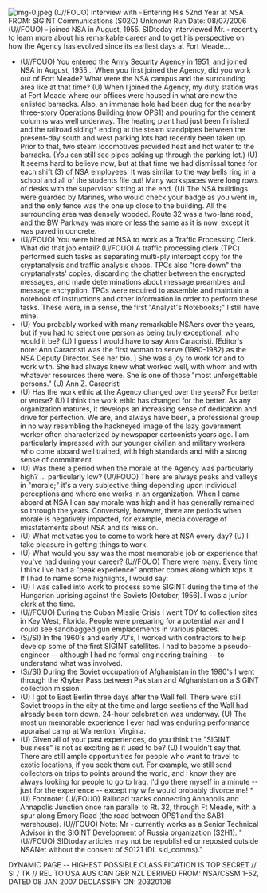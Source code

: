 ![img-0.jpeg](img-0.jpeg)
(U//FOUO) Interview with $\square$ Entering His 52nd Year at NSA
FROM: SIGINT Communications (S02C)
Unknown
Run Date: 08/07/2006
(U//FOUO) $\square$ joined NSA in August, 1955.
SIDtoday interviewed Mr. $\square$ recently to learn more about his remarkable career and to get his perspective on how the Agency has evolved since its earliest days at Fort Meade...

- (U//FOUO) You entered the Army Security Agency in 1951, and joined NSA in August, 1955... When you first joined the Agency, did you work out of Fort Meade? What were the NSA campus and the surrounding area like at that time?
(U) When I joined the Agency, my duty station was at Fort Meade where our offices were housed in what are now the enlisted barracks. Also, an immense hole had been dug for the nearby three-story Operations Building (now OPS1) and pouring for the cement columns was well underway. The heating plant had just been finished and the railroad siding* ending at the steam standpipes between the present-day south and west parking lots had recently been taken up. Prior to that, two steam locomotives provided heat and hot water to the barracks. (You can still see pipes poking up through the parking lot.)
(U) It seems hard to believe now, but at that time we had dismissal tones for each shift (3) of NSA employees. It was similar to the way bells ring in a school and all of the students file out! Many workspaces were long rows of desks with the supervisor sitting at the end.
(U) The NSA buildings were guarded by Marines, who would check your badge as you went in, and the only fence was the one up close to the building. All the surrounding area was densely wooded. Route 32 was a two-lane road, and the BW Parkway was more or less the same as it is now, except it was paved in concrete.
- (U//FOUO) You were hired at NSA to work as a Traffic Processing Clerk. What did that job entail?
(U/FOUO) A traffic processing clerk (TPC) performed such tasks as separating multi-ply intercept copy for the cryptanalysis and traffic analysis shops. TPCs also "tore down" the cryptanalysts' copies, discarding the chatter between the encrypted messages, and made determinations about message preambles and message encryption. TPCs were required to assemble and maintain a notebook of instructions and other information in order to perform these tasks. These were, in a sense, the first "Analyst's Notebooks;" I still have mine.
- (U) You probably worked with many remarkable NSAers over the years, but if you had to select one person as being truly exceptional, who would it be?
(U) I guess I would have to say Ann Caracristi. [Editor's note: Ann Caracristi was the first woman to serve (1980-1982) as the NSA Deputy Director. See her bio. ] She was a joy to work for and to work with. She had always knew what worked well, with whom and with whatever resources there were. She is one of those "most unforgettable persons."
(U) Ann Z. Caracristi
- (U) Has the work ethic at the Agency changed over the years? For better or worse?
(U) I think the work ethic has changed for the better. As any organization matures, it develops an increasing sense of dedication and drive for perfection. We are, and always have been, a professional group in no way resembling the hackneyed image of the lazy government worker often characterized by newspaper cartoonists years ago. I am particularly impressed with our younger civilian and military workers who come aboard well trained, with high standards and with a strong sense of commitment.
- (U) Was there a period when the morale at the Agency was particularly high? ... particularly low?
(U//FOUO) There are always peaks and valleys in "morale;" it's a very subjective thing depending upon individual perceptions and where one works in an organization. When I came aboard at NSA I can say morale was high and it has generally remained so through the years. Conversely, however, there are periods when morale is negatively impacted, for example, media coverage of misstatements about NSA and its mission.
- (U) What motivates you to come to work here at NSA every day?
(U) I take pleasure in getting things to work.
- (U) What would you say was the most memorable job or experience that you've had during your career?
(U//FOUO) There were many. Every time I think I've had a "peak experience" another comes along which tops it. If I had to name some highlights, I would say:
- (U) I was called into work to process some SIGINT during the time of the Hungarian uprising against the Soviets [October, 1956]. I was a junior clerk at the time.
- (U//FOUO) During the Cuban Missile Crisis I went TDY to collection sites in Key West, Florida. People were preparing for a potential war and I could see sandbagged gun emplacements in various places.
- (S//SI) In the 1960's and early 70's, I worked with contractors to help develop some of the first SIGINT satellites. I had to become a pseudo-engineer -- although I had no formal engineering training -- to understand what was involved.
- (S//SI) During the Soviet occupation of Afghanistan in the 1980's I went through the Khyber Pass between Pakistan and Afghanistan on a SIGINT collection mission.
- (U) I got to East Berlin three days after the Wall fell. There were still Soviet troops in the city at the time and large sections of the Wall had already been torn down. 24-hour celebration was underway.
(U) The most un memorable experience I ever had was enduring performance appraisal camp at Warrenton, Virginia.
- (U) Given all of your past experiences, do you think the "SIGINT business" is not as exciting as it used to be?
(U) I wouldn't say that. There are still ample opportunities for people who want to travel to exotic locations, if you seek them out. For example, we still send collectors on trips to points around the world, and I know they are always looking for people to go to Iraq. I'd go there myself in a minute -- just for the experience -- except my wife would probably divorce me!
*(U) Footnote:
(U//FOUO) Railroad tracks connecting Annapolis and Annapolis Junction once ran parallel to Rt. 32, through Ft Meade, with a spur along Emory Road (the road between OPS1 and the SAB1 warehouse).
(U//FOUO) Note: Mr $\square$ currently works as a Senior Technical Advisor in the SIGINT Development of Russia organization (S2H1).
"(U//FOUO) SIDtoday articles may not be republished or reposted outside NSANet without the consent of S0121 (DL sid_comms)."

DYNAMIC PAGE -- HIGHEST POSSIBLE CLASSIFICATION IS
TOP SECRET // SI / TK // REL TO USA AUS CAN GBR NZL
DERIVED FROM: NSA/CSSM 1-52, DATED 08 JAN 2007 DECLASSIFY ON: 20320108
